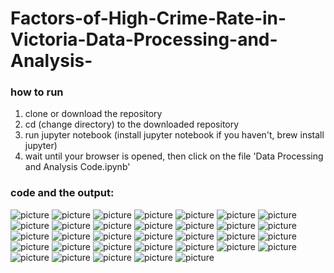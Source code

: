 # Factors-of-High-Crime-Rate-in-Victoria-Data-Processing-and-Analysis-

### how to run
1. clone or download the repository
2. cd (change directory) to the downloaded repository
3. run jupyter notebook (install jupyter notebook if you haven't, brew install jupyter)
4. wait until your browser is opened, then click on the file 'Data Processing and Analysis Code.ipynb'

### code and the output:
![picture](readme-img/1.png)
![picture](readme-img/2.png)
![picture](readme-img/3.png)
![picture](readme-img/4.png)
![picture](readme-img/5.png)
![picture](readme-img/6.png)
![picture](readme-img/7.png)
![picture](readme-img/8.png)
![picture](readme-img/9.png)
![picture](readme-img/10.png)
![picture](readme-img/11.png)
![picture](readme-img/12.png)
![picture](readme-img/13.png)
![picture](readme-img/14.png)
![picture](readme-img/15.png)
![picture](readme-img/16.png)
![picture](readme-img/17.png)
![picture](readme-img/18.png)
![picture](readme-img/19.png)
![picture](readme-img/20.png)
![picture](readme-img/21.png)
![picture](readme-img/22.png)
![picture](readme-img/23.png)
![picture](readme-img/24.png)
![picture](readme-img/25.png)
![picture](readme-img/26.png)
![picture](readme-img/27.png)
![picture](readme-img/28.png)
![picture](readme-img/29.png)
![picture](readme-img/30.png)
![picture](readme-img/31.png)
![picture](readme-img/32.png)
![picture](readme-img/33.png)